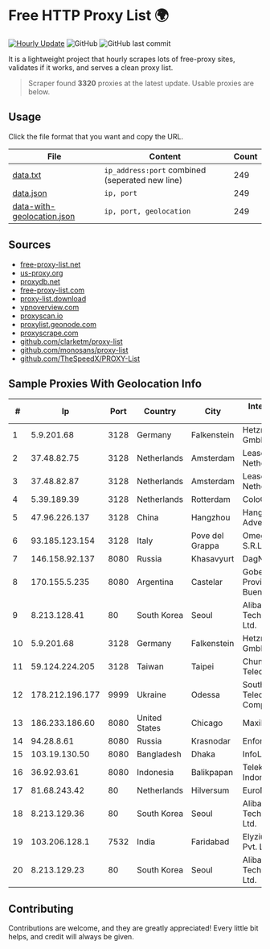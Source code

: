 
# Free HTTP Proxy List 🌍

[![Hourly Update](https://github.com/mertguvencli/http-proxy-list/actions/workflows/main.yml/badge.svg?branch=main)](https://github.com/mertguvencli/http-proxy-list/actions/workflows/main.yml)
![GitHub](https://img.shields.io/github/license/mertguvencli/http-proxy-list)
![GitHub last commit](https://img.shields.io/github/last-commit/mertguvencli/http-proxy-list)

It is a lightweight project that hourly scrapes lots of free-proxy sites, validates if it works, and serves a clean proxy list.


> Scraper found **3320** proxies at the latest update. Usable proxies are below.

## Usage

Click the file format that you want and copy the URL.


|File|Content|Count|
|----|-------|-----|
|[data.txt](https://raw.githubusercontent.com/mertguvencli/http-proxy-list/main/proxy-list/data.txt)|`ip_address:port` combined (seperated new line)|249|
|[data.json](https://raw.githubusercontent.com/mertguvencli/http-proxy-list/main/proxy-list/data.json)|`ip, port`|249|
|[data-with-geolocation.json](https://raw.githubusercontent.com/mertguvencli/http-proxy-list/main/proxy-list/data-with-geolocation.json)|`ip, port, geolocation`|249|

## Sources

* [free-proxy-list.net](https://free-proxy-list.net)
* [us-proxy.org](https://www.us-proxy.org)
* [proxydb.net](http://proxydb.net)
* [free-proxy-list.com](https://free-proxy-list.com/?page=&port=&type%5B%5D=http&type%5B%5D=https&up_time=0&search=Search)
* [proxy-list.download](https://www.proxy-list.download/HTTP)
* [vpnoverview.com](https://vpnoverview.com/privacy/anonymous-browsing/free-proxy-servers)
* [proxyscan.io](https://www.proxyscan.io)
* [proxylist.geonode.com](https://proxylist.geonode.com/api/proxy-list?limit=300&page=1&sort_by=lastChecked&sort_type=desc&protocols=http,https)
* [proxyscrape.com](https://api.proxyscrape.com/v2/?request=displayproxies&protocol=http&timeout=10000&country=all&ssl=all&anonymity=all)
* [github.com/clarketm/proxy-list](https://raw.githubusercontent.com/clarketm/proxy-list/master/proxy-list-raw.txt)
* [github.com/monosans/proxy-list](https://raw.githubusercontent.com/monosans/proxy-list/main/proxies/http.txt)
* [github.com/TheSpeedX/PROXY-List](https://raw.githubusercontent.com/TheSpeedX/PROXY-List/master/http.txt)


## Sample Proxies With Geolocation Info

|#|Ip|Port|Country|City|Internet Service Provider|
|-|--|----|-------|----|-------------------------|
|1|5.9.201.68|3128|Germany|Falkenstein|Hetzner Online GmbH|
|2|37.48.82.75|3128|Netherlands|Amsterdam|LeaseWeb Netherlands B.V.|
|3|37.48.82.87|3128|Netherlands|Amsterdam|LeaseWeb Netherlands B.V.|
|4|5.39.189.39|3128|Netherlands|Rotterdam|ColoCenter b.v.|
|5|47.96.226.137|3128|China|Hangzhou|Hangzhou Alibaba Advertising Co|
|6|93.185.123.154|3128|Italy|Pove del Grappa|Omegacom S.R.L.S.|
|7|146.158.92.137|8080|Russia|Khasavyurt|DagNet Ltd|
|8|170.155.5.235|8080|Argentina|Castelar|Gobernacion de la Provincia de Buenos Aires|
|9|8.213.128.41|80|South Korea|Seoul|Alibaba (US) Technology Co., Ltd.|
|10|5.9.201.68|3128|Germany|Falkenstein|Hetzner Online GmbH|
|11|59.124.224.205|3128|Taiwan|Taipei|Chunghwa Telecom Co., Ltd.|
|12|178.212.196.177|9999|Ukraine|Odessa|Southern Telecommunication Company Ltd.|
|13|186.233.186.60|8080|United States|Chicago|Maxihost LTDA|
|14|94.28.8.61|8080|Russia|Krasnodar|Enforta-EKB|
|15|103.19.130.50|8080|Bangladesh|Dhaka|InfoLink|
|16|36.92.93.61|8080|Indonesia|Balikpapan|Telekomunikasi Indonesia|
|17|81.68.243.42|80|Netherlands|Hilversum|EuroNet Internet|
|18|8.213.129.36|80|South Korea|Seoul|Alibaba (US) Technology Co., Ltd.|
|19|103.206.128.1|7532|India|Faridabad|Elyzium Securitech Pvt. Ltd.|
|20|8.213.129.23|80|South Korea|Seoul|Alibaba (US) Technology Co., Ltd.|



## Contributing

Contributions are welcome, and they are greatly appreciated! Every
little bit helps, and credit will always be given.

